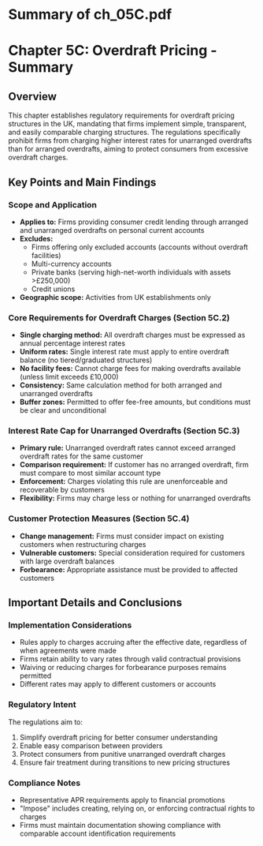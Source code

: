 # Summary of ch_05C.pdf

# Chapter 5C: Overdraft Pricing - Summary

## Overview
This chapter establishes regulatory requirements for overdraft pricing structures in the UK, mandating that firms implement simple, transparent, and easily comparable charging structures. The regulations specifically prohibit firms from charging higher interest rates for unarranged overdrafts than for arranged overdrafts, aiming to protect consumers from excessive overdraft charges.

## Key Points and Main Findings

### Scope and Application
- **Applies to:** Firms providing consumer credit lending through arranged and unarranged overdrafts on personal current accounts
- **Excludes:** 
  - Firms offering only excluded accounts (accounts without overdraft facilities)
  - Multi-currency accounts
  - Private banks (serving high-net-worth individuals with assets >£250,000)
  - Credit unions
- **Geographic scope:** Activities from UK establishments only

### Core Requirements for Overdraft Charges (Section 5C.2)
- **Single charging method:** All overdraft charges must be expressed as annual percentage interest rates
- **Uniform rates:** Single interest rate must apply to entire overdraft balance (no tiered/graduated structures)
- **No facility fees:** Cannot charge fees for making overdrafts available (unless limit exceeds £10,000)
- **Consistency:** Same calculation method for both arranged and unarranged overdrafts
- **Buffer zones:** Permitted to offer fee-free amounts, but conditions must be clear and unconditional

### Interest Rate Cap for Unarranged Overdrafts (Section 5C.3)
- **Primary rule:** Unarranged overdraft rates cannot exceed arranged overdraft rates for the same customer
- **Comparison requirement:** If customer has no arranged overdraft, firm must compare to most similar account type
- **Enforcement:** Charges violating this rule are unenforceable and recoverable by customers
- **Flexibility:** Firms may charge less or nothing for unarranged overdrafts

### Customer Protection Measures (Section 5C.4)
- **Change management:** Firms must consider impact on existing customers when restructuring charges
- **Vulnerable customers:** Special consideration required for customers with large overdraft balances
- **Forbearance:** Appropriate assistance must be provided to affected customers

## Important Details and Conclusions

### Implementation Considerations
- Rules apply to charges accruing after the effective date, regardless of when agreements were made
- Firms retain ability to vary rates through valid contractual provisions
- Waiving or reducing charges for forbearance purposes remains permitted
- Different rates may apply to different customers or accounts

### Regulatory Intent
The regulations aim to:
1. Simplify overdraft pricing for better consumer understanding
2. Enable easy comparison between providers
3. Protect consumers from punitive unarranged overdraft charges
4. Ensure fair treatment during transitions to new pricing structures

### Compliance Notes
- Representative APR requirements apply to financial promotions
- "Impose" includes creating, relying on, or enforcing contractual rights to charges
- Firms must maintain documentation showing compliance with comparable account identification requirements